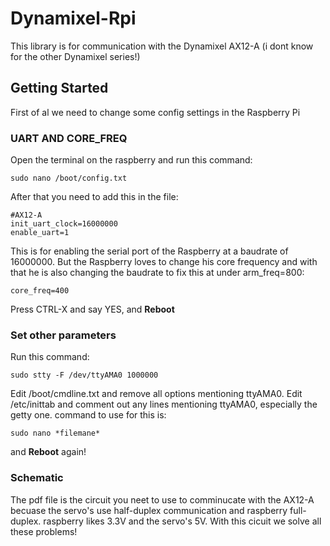 # Dynamixel-Rpi

This library is for communication with the Dynamixel AX12-A (i dont know for the other Dynamixel series!)

## Getting Started

First of al we need to change some config settings in the Raspberry Pi

### UART AND CORE_FREQ

Open the terminal on the raspberry and run this command:
```
sudo nano /boot/config.txt
```
After that you need to add this in the file:
```
#AX12-A
init_uart_clock=16000000
enable_uart=1
```
This is for enabling the serial port of the Raspberry at a baudrate of 16000000.
But the Raspberry loves to change his core frequency and with that he is also changing the baudrate to fix this at under arm_freq=800:
```
core_freq=400
```

Press CTRL-X and say YES, and **Reboot**

### Set other parameters

Run this command:
```
sudo stty -F /dev/ttyAMA0 1000000
```

Edit /boot/cmdline.txt and remove all options mentioning ttyAMA0.
Edit /etc/inittab and comment out any lines mentioning ttyAMA0, especially the getty one.
command to use for this is:
```
sudo nano *filemane*
```

and **Reboot** again!

### Schematic

The pdf file is the circuit you neet to use to comminucate with the AX12-A becuase the servo's use half-duplex communication and raspberry full-duplex. raspberry likes 3.3V and the servo's 5V.
With this cicuit we solve all these problems!

